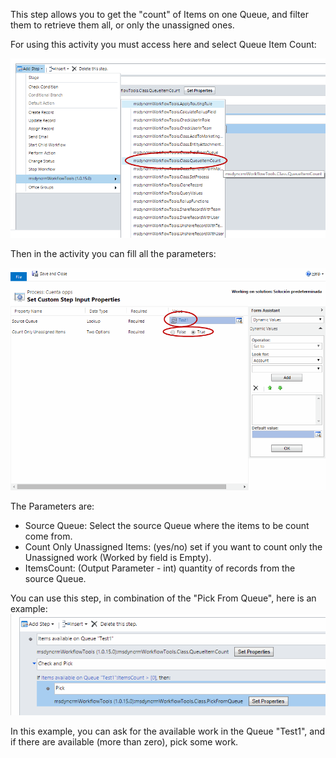 This step allows you to get the "count" of Items on one Queue, and filter them to retrieve them all, or only the unassigned ones.


For using this activity you must access here and select Queue Item Count:

![](Queue%20Item%20Count_wf1.gif)

Then in the activity you can fill all the parameters:

![](Queue%20Item%20Count_wf2.gif)

The Parameters are:
* Source Queue: Select the source Queue where the items to be count come from.
* Count Only Unassigned Items: (yes/no) set if you want to count only the Unassigned work (Worked by field is Empty).  
* ItemsCount: (Output Parameter - int) quantity of records from the source Queue. 


You can use this step, in combination of the "Pick From Queue", here is an example:
![](Queue%20Item%20Count_wf4.gif)

In this example, you can ask for the available work in the Queue "Test1", and if there are available (more than zero), pick some work.
